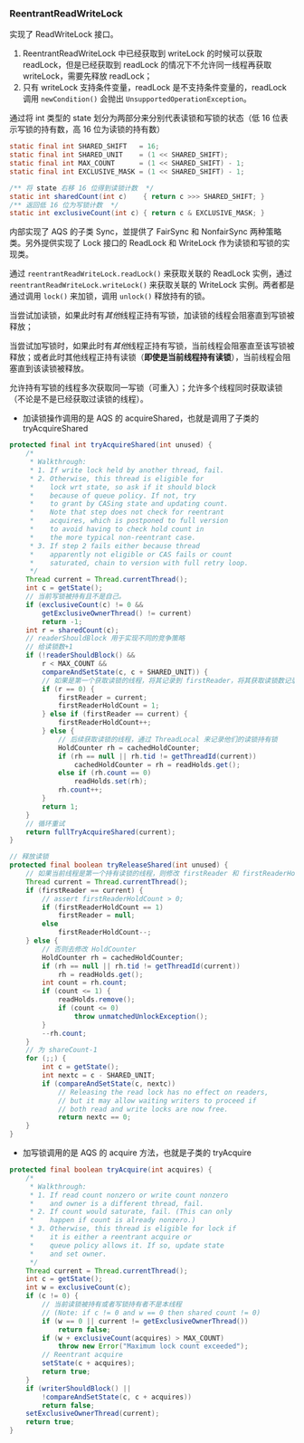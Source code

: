 ### ReentrantReadWriteLock

实现了 ReadWriteLock 接口。

1. ReentrantReadWriteLock 中已经获取到 writeLock 的时候可以获取 readLock，但是已经获取到 readLock 的情况下不允许同一线程再获取 writeLock，需要先释放 readLock；
2. 只有 writeLock 支持条件变量，readLock 是不支持条件变量的，readLock 调用 `newCondition()` 会抛出 `UnsupportedOperationException`。

通过将 int 类型的 state 划分为两部分来分别代表读锁和写锁的状态（低 16 位表示写锁的持有数，高 16 位为读锁的持有数） 
```java
static final int SHARED_SHIFT   = 16;
static final int SHARED_UNIT    = (1 << SHARED_SHIFT);
static final int MAX_COUNT      = (1 << SHARED_SHIFT) - 1;
static final int EXCLUSIVE_MASK = (1 << SHARED_SHIFT) - 1;

/** 将 state 右移 16 位得到读锁计数  */
static int sharedCount(int c)    { return c >>> SHARED_SHIFT; }
/** 返回低 16 位为写锁计数  */
static int exclusiveCount(int c) { return c & EXCLUSIVE_MASK; }
```

内部实现了 AQS 的子类 Sync，並提供了 FairSync 和 NonfairSync 两种策略类。另外提供实现了 Lock 接口的 ReadLock 和 WriteLock 作为读锁和写锁的实现类。

通过 `reentrantReadWriteLock.readLock()` 来获取关联的 ReadLock 实例，通过 `reentrantReadWriteLock.writeLock()` 来获取关联的 WriteLock 实例。两者都是通过调用 `lock()` 来加锁，调用 `unlock()` 释放持有的锁。

当尝试加读锁，如果此时有*其他*线程正持有写锁，加读锁的线程会阻塞直到写锁被释放；

当尝试加写锁时，如果此时有*其他*线程正持有写锁，当前线程会阻塞直至该写锁被释放；或者此时其他线程正持有读锁（**即使是当前线程持有读锁**），当前线程会阻塞直到该读锁被释放。

允许持有写锁的线程多次获取同一写锁（可重入）；允许多个线程同时获取读锁（不论是不是已经获取过读锁的线程）。

- 加读锁操作调用的是 AQS 的 acquireShared，也就是调用了子类的 tryAcquireShared
```java
protected final int tryAcquireShared(int unused) {
    /*
     * Walkthrough:
     * 1. If write lock held by another thread, fail.
     * 2. Otherwise, this thread is eligible for
     *    lock wrt state, so ask if it should block
     *    because of queue policy. If not, try
     *    to grant by CASing state and updating count.
     *    Note that step does not check for reentrant
     *    acquires, which is postponed to full version
     *    to avoid having to check hold count in
     *    the more typical non-reentrant case.
     * 3. If step 2 fails either because thread
     *    apparently not eligible or CAS fails or count
     *    saturated, chain to version with full retry loop.
     */
    Thread current = Thread.currentThread();
    int c = getState();
    // 当前写锁被持有且不是自己。
    if (exclusiveCount(c) != 0 &&
        getExclusiveOwnerThread() != current)
        return -1;
    int r = sharedCount(c);
    // readerShouldBlock 用于实现不同的竞争策略
    // 给读锁数+1
    if (!readerShouldBlock() &&
        r < MAX_COUNT &&
        compareAndSetState(c, c + SHARED_UNIT)) {
        // 如果是第一个获取读锁的线程，将其记录到 firstReader，将其获取读锁数记录到 firstReaderHoldCount
        if (r == 0) {
            firstReader = current;
            firstReaderHoldCount = 1;
        } else if (firstReader == current) {
            firstReaderHoldCount++;
        } else {
            // 后续获取读锁的线程，通过 ThreadLocal 来记录他们的读锁持有锁
            HoldCounter rh = cachedHoldCounter;
            if (rh == null || rh.tid != getThreadId(current))
                cachedHoldCounter = rh = readHolds.get();
            else if (rh.count == 0)
                readHolds.set(rh);
            rh.count++;
        }
        return 1;
    }
    // 循环重试
    return fullTryAcquireShared(current);
}

// 释放读锁
protected final boolean tryReleaseShared(int unused) {
    // 如果当前线程是第一个持有读锁的线程，则修改 firstReader 和 firstReaderHoldCount
    Thread current = Thread.currentThread();
    if (firstReader == current) {
        // assert firstReaderHoldCount > 0;
        if (firstReaderHoldCount == 1)
            firstReader = null;
        else
            firstReaderHoldCount--;
    } else {
        // 否则去修改 HoldCounter
        HoldCounter rh = cachedHoldCounter;
        if (rh == null || rh.tid != getThreadId(current))
            rh = readHolds.get();
        int count = rh.count;
        if (count <= 1) {
            readHolds.remove();
            if (count <= 0)
                throw unmatchedUnlockException();
        }
        --rh.count;
    }
    // 为 shareCount-1
    for (;;) {
        int c = getState();
        int nextc = c - SHARED_UNIT;
        if (compareAndSetState(c, nextc))
            // Releasing the read lock has no effect on readers,
            // but it may allow waiting writers to proceed if
            // both read and write locks are now free.
            return nextc == 0;
    }
}

```

- 加写锁调用的是 AQS 的 acquire 方法，也就是子类的 tryAcquire
```java
protected final boolean tryAcquire(int acquires) {
    /*
     * Walkthrough:
     * 1. If read count nonzero or write count nonzero
     *    and owner is a different thread, fail.
     * 2. If count would saturate, fail. (This can only
     *    happen if count is already nonzero.)
     * 3. Otherwise, this thread is eligible for lock if
     *    it is either a reentrant acquire or
     *    queue policy allows it. If so, update state
     *    and set owner.
     */
    Thread current = Thread.currentThread();
    int c = getState();
    int w = exclusiveCount(c);
    if (c != 0) {
        // 当前读锁被持有或者写锁持有者不是本线程
        // (Note: if c != 0 and w == 0 then shared count != 0)
        if (w == 0 || current != getExclusiveOwnerThread())
            return false;
        if (w + exclusiveCount(acquires) > MAX_COUNT)
            throw new Error("Maximum lock count exceeded");
        // Reentrant acquire
        setState(c + acquires);
        return true;
    }
    if (writerShouldBlock() ||
        !compareAndSetState(c, c + acquires))
        return false;
    setExclusiveOwnerThread(current);
    return true;
}
```